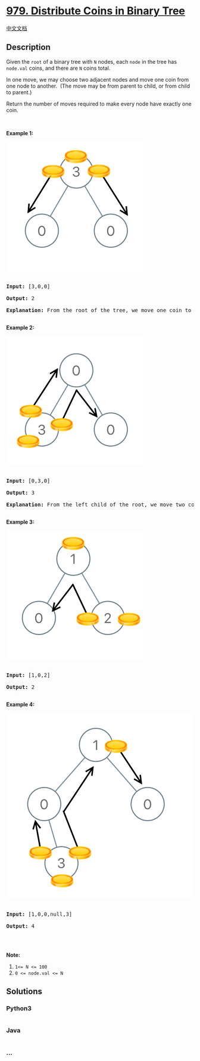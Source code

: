 # [979. Distribute Coins in Binary Tree](https://leetcode.com/problems/distribute-coins-in-binary-tree)

[中文文档](/solution/0900-0999/0979.Distribute%20Coins%20in%20Binary%20Tree/README.md)

## Description
<p>Given the <code>root</code> of a binary tree with <code>N</code> nodes, each <code>node</code>&nbsp;in the tree has <code>node.val</code> coins, and there are <code>N</code> coins total.</p>



<p>In one move, we may choose two adjacent nodes and move one coin from one node to another.&nbsp; (The move may be from parent to child, or from child to parent.)</p>



<p>Return the number of moves required to make every node have exactly one coin.</p>



<p>&nbsp;</p>



<div>

<p><strong>Example 1:</strong></p>


![](./images/tree1.png)


<pre>

<strong>Input: </strong><span id="example-input-1-1">[3,0,0]</span>

<strong>Output: </strong><span id="example-output-1">2</span>

<strong>Explanation: </strong>From the root of the tree, we move one coin to its left child, and one coin to its right child.

</pre>



<div>

<p><strong>Example 2:</strong></p>


![](./images/tree2.png)



<pre>

<strong>Input: </strong><span id="example-input-2-1">[0,3,0]</span>

<strong>Output: </strong><span id="example-output-2">3</span>

<strong>Explanation: </strong>From the left child of the root, we move two coins to the root [taking two moves].  Then, we move one coin from the root of the tree to the right child.

</pre>



<div>

<p><strong>Example 3:</strong></p>


![](./images/tree3.png)


<pre>

<strong>Input: </strong><span id="example-input-3-1">[1,0,2]</span>

<strong>Output: </strong><span id="example-output-3">2</span>

</pre>



<div>

<p><strong>Example 4:</strong></p>


![](./images/tree4.png)


<pre>

<strong>Input: </strong><span id="example-input-4-1">[1,0,0,null,3]</span>

<strong>Output: </strong><span id="example-output-4">4</span>

</pre>



<p>&nbsp;</p>



<p><strong><span>Note:</span></strong></p>



<ol>
	<li><code>1&lt;= N &lt;= 100</code></li>
	<li><code>0 &lt;= node.val &lt;= N</code></li>
</ol>

</div>

</div>

</div>

</div>


## Solutions


<!-- tabs:start -->

### **Python3**

```python

```

### **Java**

```java

```

### **...**
```

```

<!-- tabs:end -->